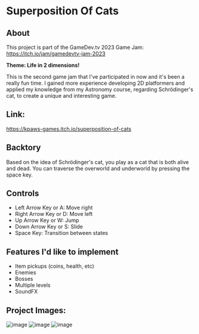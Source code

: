 # Superposition Of Cats

## About
This project is part of the GameDev.tv 2023 Game Jam: https://itch.io/jam/gamedevtv-jam-2023  

**Theme: Life in 2 dimensions!**  

This is the second game jam that I've participated in now and it's been a really fun time. I gained more experience developing 2D platformers and applied my knowledge from my Astronomy course, regarding Schrödinger's cat, to create a unique and interesting game.

## Link:
https://kpaws-games.itch.io/superposition-of-cats

## Backtory
Based on the idea of Schrödinger's cat, you play as a cat that is both alive and dead. You can traverse the overworld and underworld by pressing the space key.

## Controls
- Left Arrow Key or A: Move right
- Right Arrow Key or D: Move left
- Up Arrow Key or W: Jump
- Down Arrow Key or S: Slide
- Space Key: Transition between states

## Features I'd like to implement
- Item pickups (coins, health, etc)
- Enemies
- Bosses
- Multiple levels
- SoundFX

## Project Images:
![image](https://github.com/kp4ws/superposition-of-cats/assets/58745400/a5b28934-6929-4eb5-8a78-220c72399d44)
![image](https://github.com/kp4ws/superposition-of-cats/assets/58745400/31ef7fe1-fcdd-4ce7-a4d2-f73f2ba4f191)
![image](https://github.com/kp4ws/superposition-of-cats/assets/58745400/93f2f899-1d54-4ded-95a6-36cc7e8e42f9)
